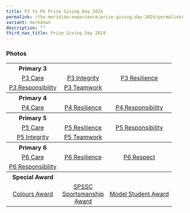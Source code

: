 ```yaml
---
title: P3 to P6 Prize Giving Day 2024
permalink: /the-meridian-experience/prize-giving-day-2024/permalink/
variant: markdown
description: ""
third_nav_title: Prize Giving Day 2024
---
```

<h3>Photos</h3>

<table style="width:100%">
	<tbody>
		<tr>
			<th>Primary 3</th>
			<th></th>
			<th></th>
		</tr>
		<tr>
        <td style="text-align:center"><a target="_blank" href="https://photos.app.goo.gl/dNq3xgijTHB7CCN76">P3 Care</a></td>
        <td style="text-align:center"><a href="https://photos.google.com/share/AF1QipO8Mn__sJ2qUmGfXBjpnFNBMjOJCB4yznskZlLF-85tphhsPTT4t0037ODoVPKFaA/photo/AF1QipMFmZ8V1n0CEwnksLiJGJV2Jw-f3ldlKmAWX9OI?key=b3ZOUnZsYkcwVHFCVmMySV9NNDlob1NKMVBrQkpB">P3 Integrity</a></td>
        <td style="text-align:center"><a href="https://photos.google.com/share/AF1QipPBLjT5Wd6cXOdUtsIURjhKlhxNkaFIiNnhRMnpW0hBtkQ_0yem4W7usAZVKHaqOA/photo/AF1QipM_Unx58c1j2bG9pJ5mZY8z4U8nyqNtXZVevZQx?key=c1IzQ0dMVzNqMGRWcTliZWJXYWtXQmdTVnk3a0pn">P3 Resilience</a></td>
    </tr>
    <tr>
        <td style="text-align:center"><a href="https://photos.google.com/share/AF1QipPq-AyPFnMMW-YHYH2jTVOzfzeDzBoXaMWyzf1N9CdaC56vKMUlQGc-KpCMhltjLA/photo/AF1QipOJvb0CZ43bR8Xr2Nkwt_lC92KmgLtga3Zm6hys?key=MFpkSjdQME5GTC1HNWtBMUZCa291Y1BWNHlFY2Zn">P3 Responsibility</a></td>
        <td style="text-align:center"><a href="https://photos.google.com/share/AF1QipNWv840EQaHVk_0jcPMvOkRJtgAGFs9tN8pviZbDBxIqb-gbmAwqc0RrcItBgP43g/photo/AF1QipOsO4Mtjsv5NJVqap4_4UfzrJaVfbrk3cgi7IAd?key=d1Z6ZWQxOHotbzF5c29BeHh5RVVQelF4WExYOFd3">P3 Teamwork</a></td>
        <td></td>
    </tr>
		<tr>
			<th>Primary 4</th>
			<th></th>
			<th></th>
		</tr>
		<tr>
        <td style="text-align:center"><a href="https://photos.google.com/share/AF1QipNKiqlyztXTy2C8E-OCml6b6Sg7Aoqi-FIvk0d5DWP4E9hhqlLWa3McFitKA34gTw/photo/AF1QipMOamqvTVnj5Xe55mKaAgthmUQW6vT_hAr8UKEi?key=QVBiZVJtUFV1b1V5cURIQW83RDAyMi1vR1FlTFJ3">P4 Care</a></td>
        <td style="text-align:center"><a href="https://photos.google.com/share/AF1QipMcATyJ0Aa0gDTCZftD83C_atsi8ndT75ClIQaAEe0qhKGM8II9fzHp675MLbUv2w/photo/AF1QipOYigDll8gRuY5HpSXHO3CCP0zCw4YQgcSUnyhq?key=RzdibFFDTkFzSTFBLU13MUFFM3pGUlhZNW1kNXpB">P4 Resilience</a></td>
        <td style="text-align:center"><a href="https://photos.google.com/share/AF1QipMSa5e_ZAKNHkFEY9Csvt1NLv7jeL1kZeszcO28lN1fpzo_gKFqdeUFCb68j0skIQ/photo/AF1QipPUnGipvSNo9EZxK0uwI33wBzt7A71t-bplUUdf?key=VGhISzV1LVZyTXdob29zem90YXhyejNEQkcyZHd3">P4 Responsibility</a></td>
    </tr>
		<tr>
			<th>Primary 5</th>
			<th></th>
			<th></th>
		</tr>
		<tr>
        <td style="text-align:center"><a href="https://photos.google.com/share/AF1QipPBKekLuhEDtsa0Vq5fPLyi-mJqITZopAosjVahfNdz8CVjPdLWwzExLHrjDVtftg/photo/AF1QipNcaF95sGynHUKCSMWfnzYWuAg2CkngMZXT2c_O?key=ODJKN1VpdVJNMzlyM0FRZHBVQVl0UnFJUXd6elhn">P5 Care</a></td>
        <td style="text-align:center"><a href="https://photos.google.com/share/AF1QipN4nTGm0Kq_NrliCUyOcG-YPGsbZ0Pn80hmEGsa3RJL6yo22vIHCRcfNoT9fzo7uw/photo/AF1QipMNnJjEU_2aAiY5oX8pXTWlYtp_2uFhVox5bb3j?key=OHFrekZpMHFmNm5YMEx0WjRtWFlQa1ZIV2RVUG5R">P5 Resilience</a></td>
        <td style="text-align:center"><a href="https://photos.google.com/share/AF1QipPjEpIXuNdNOL85o_qYcnHx2kQqe_wMofFKw0K6VrZbyQ2wh-JYM2DFhk46_mBPQg/photo/AF1QipM2LwFudRMzyKpjRzR3BbzZ4tyO3aIuDLqb_u5T?key=YnZzNTB2MUJRM19JZGtzVEJWUWgzV0pIbldRRmtn">P5 Responsibility</a></td>
    </tr>
		<tr>
        <td style="text-align:center"><a href="https://photos.google.com/share/AF1QipOdmztbpe_qs4mp9_rMJVJt9LtVi2UTz_lxMHzZ4J45-uDPENTsFLdZKmzXHx9Srg/photo/AF1QipMF5xoWDSpkKVjHQZXm5QzoNQGXVisWFNyEPwwi?key=Nm5iczdESXdvcnVzdWVSMmt5dDFiVmVuVVloSktn">P5 Integrity</a></td>
        <td style="text-align:center"><a href="https://photos.google.com/share/AF1QipMUnfNFrGpszATY6GrFyb2IWLYeZx3ggGhDY0LHV1aTe_7jWdsIyMPAEqDL5L6C4w/photo/AF1QipOxJdWlGEOsF_RLnXwsvRFBVeTwySHezmDvpKLR?key=M2h6VFNQTzBkTjg3QUJMajFZYTM1MWxySW4tZ3dR">P5 Teamwork</a></td>
        <td></td>
    </tr>
		<tr>
			<th>Primary 6</th>
			<th></th>
			<th></th>
		</tr>
		<tr>
        <td style="text-align:center"><a href="https://photos.google.com/share/AF1QipM756x06zsdZmMWtRcYNMIUNIOPi0-mhM_Nk-XFVl4HQTmAdntIEipDqCWWwauCxQ/photo/AF1QipM2kRrg0c-uvRRQko3RW8Xc4H7To8nLd75vPgdl?key=cldxS05kVXFFbFF0cUQ2V29OdVVodGxseC1rMkV3">P6 Care</a></td>
         <td style="text-align:center"><a href="">P6 Resilience</a></td>
        <td style="text-align:center"><a href="https://photos.google.com/share/AF1QipMqeg1P71Uw6P2VEDBOmXnmRmyN26wrL9573uN504mqvqo6_8vTW5mf6KY3a_ZFOw/photo/AF1QipO8GVujq9WL6cPuIOA6MUbBQrHgsMzrXw_BJbxy?key=ci10Z3Mwb1dmOFNCQW5hU2FZOXRHS1h0Z0hHZ05B">P6 Respect</a></td>
    </tr>
	<tr>
        <td style="text-align:center"><a href="https://photos.google.com/share/AF1QipPV1ceoR7czn-7ilhF2bDci7nQp0MRG2vOUJ2FYy6SFD-RMdDaxJRzfcnakg1k1Ww/photo/AF1QipNKRMrxX_MKVoh0UqOeWceeFeurGWGbux0eBeUG?key=cmtmd25UcngxNUlRT1VZQm9xWHJ0UGRTd0ZhMXNR">P6 Responsibility</a></td>
        <td></td>
        <td></td>
    </tr>
		<tr>
			<th>Special Award</th>
			<th></th>
			<th></th>
		</tr>
		<tr>
        <td style="text-align:center"><a href="https://photos.google.com/share/AF1QipO4BNBYueYY7SZbqy5DgfMejq0H34oYKojPWoEs8_olMfLn2589G6MRsLqnCw5LxA/photo/AF1QipMiJW9iqgdWYZDnuCY4dmQ44RuBdRnZTmzkoPDl?key=cmFjMS02cmlpMld6a18wTTNhbTdDS0MtYms4eXZ3">Colours Award</a></td>
        <td style="text-align:center"><a href="https://photos.google.com/share/AF1QipO4iHz_72ZYh90ECpbhPL7uNBnQGhjSdV1a7F5gFcwga8JBgXDf1t0iFF9vM_oiXQ/photo/AF1QipMMKbmNYnRnhqmDPVyjn1BNLbAyu3BAyvnNQ4Rp?key=SHRGNTFPb1lhSVVlOWtaUXVaU3FWVUZzYXRHSE5n">SPSSC <br>Sportsmanship<br> Award</a></td>
         <td style="text-align:center"><a href="https://photos.google.com/share/AF1QipNQx0llKA7meZBXkrAiUY5LxJaSdxsSRSetrcmUlfkSI4QcDANlWuRH0_INNDTF1Q/photo/AF1QipOhl_fdjSj64IpPVBwL-3qgx3aS9J9OkcViEm1j?key=akQ0b0tzd0szeVBmWUNpbjZjNFlvd1gxak9lc3hR">Model Student Award</a></td>
    </tr>
		</tbody></table>